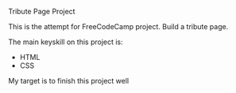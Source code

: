 Tribute Page Project

This is the attempt for FreeCodeCamp project. Build a tribute page.

The main keyskill on this project is:
- HTML
- CSS

My target is to finish this project well